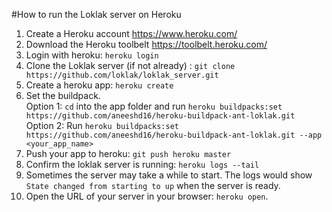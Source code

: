#How to run the Loklak server on Heroku

1. Create a Heroku account https://www.heroku.com/
2. Download the Heroku toolbelt https://toolbelt.heroku.com/
3. Login with heroku: `heroku login`
4. Clone the Loklak server (if not already) : `git clone https://github.com/loklak/loklak_server.git`
5. Create a heroku app: `heroku create`
6. Set the buildpack. <br>Option 1: `cd` into the app folder and run `heroku buildpacks:set https://github.com/aneeshd16/heroku-buildpack-ant-loklak.git`<br>Option 2: Run `heroku buildpacks:set https://github.com/aneeshd16/heroku-buildpack-ant-loklak.git --app <your_app_name>`
7. Push your app to heroku: `git push heroku master`
8. Confirm the loklak server is running: `heroku logs --tail`
9. Sometimes the server may take a while to start. The logs would show `State changed from starting to up` when the server is ready.
9. Open the URL of your server in your browser: `heroku open`.
